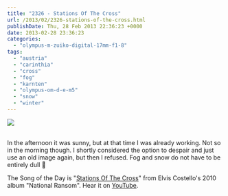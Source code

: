 ```yaml
---
title: "2326 - Stations Of The Cross"
url: /2013/02/2326-stations-of-the-cross.html
publishDate: Thu, 28 Feb 2013 22:36:23 +0000
date: 2013-02-28 23:36:23
categories: 
  - "olympus-m-zuiko-digital-17mm-f1-8"
tags: 
  - "austria"
  - "carinthia"
  - "cross"
  - "fog"
  - "karnten"
  - "olympus-om-d-e-m5"
  - "snow"
  - "winter"
---
```

<div class="container">
<div class="center"><a target="_blank" href="https://d25zfm9zpd7gm5.cloudfront.net/1200x1200/2013/20130228_101358_lr.jpg"><img src="https://d25zfm9zpd7gm5.cloudfront.net/0600x0600/2013/20130228_101358_lr.jpg" /></a></div>
</div>
<br />

In the afternoon it was sunny, but at that time I was already working. Not so in the morning though. I shortly considered the option to despair and just use an old image again, but then I refused. Fog and snow do not have to be entirely dull 🙂

 The Song of the Day is "<a href="http://www.lyricsmode.com/lyrics/e/elvis_costello/stations_of_the_cross.html" target="_blank">Stations Of The Cross</a>" from Elvis Costello's 2010 album "National Ransom". Hear it on <a href="http://www.youtube.com/watch?v=7wVsCrZPd3U" target="_blank">YouTube</a>.
